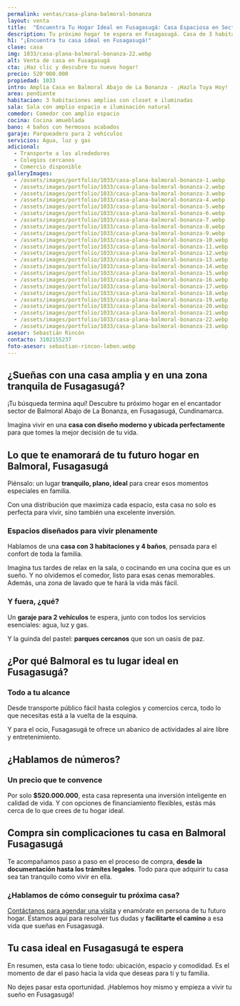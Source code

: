 ```yaml
---
permalink: ventas/casa-plana-balmoral-bonanza
layout: venta
title:  "Encuentra Tu Hogar Ideal en Fusagasugá: Casa Espaciosa en Sector Tranquilo"
description: Tu próximo hogar te espera en Fusagasugá. Casa de 3 habitaciones disponible ahora. ¡No esperes más para vivir la vida que deseas!.
h1: "¡Encuentra tu casa ideal en Fusagasugá!"
clase: casa
img: 1033/casa-plana-balmoral-bonanza-22.webp
alt: Venta de casa en Fusagasugá
cta: ¡Haz clic y descubre tu nuevo hogar!
precio: 520'000.000
propiedad: 1033
intro: Amplia Casa en Balmoral Abajo de La Bonanza - ¡Hazla Tuya Hoy!
area: pendiente
habitacion: 3 habitaciones amplias con closet e iluminadas
sala: Sala con amplio espacio e iluminación natural
comedor: Comedor con amplio espacio
cocina: Cocina amueblada
bano: 4 baños con hermosos acabados
garaje: Parqueadero para 2 vehículos
servicios: Agua, luz y gas
adicional:
  - Transporte a los alrededores
  - Colegios cercanos
  - Comercio disponible
galleryImages:
  - /assets/images/portfolio/1033/casa-plana-balmoral-bonanza-1.webp
  - /assets/images/portfolio/1033/casa-plana-balmoral-bonanza-2.webp
  - /assets/images/portfolio/1033/casa-plana-balmoral-bonanza-3.webp
  - /assets/images/portfolio/1033/casa-plana-balmoral-bonanza-4.webp
  - /assets/images/portfolio/1033/casa-plana-balmoral-bonanza-5.webp
  - /assets/images/portfolio/1033/casa-plana-balmoral-bonanza-6.webp
  - /assets/images/portfolio/1033/casa-plana-balmoral-bonanza-7.webp
  - /assets/images/portfolio/1033/casa-plana-balmoral-bonanza-8.webp
  - /assets/images/portfolio/1033/casa-plana-balmoral-bonanza-9.webp
  - /assets/images/portfolio/1033/casa-plana-balmoral-bonanza-10.webp
  - /assets/images/portfolio/1033/casa-plana-balmoral-bonanza-11.webp
  - /assets/images/portfolio/1033/casa-plana-balmoral-bonanza-12.webp
  - /assets/images/portfolio/1033/casa-plana-balmoral-bonanza-13.webp
  - /assets/images/portfolio/1033/casa-plana-balmoral-bonanza-14.webp
  - /assets/images/portfolio/1033/casa-plana-balmoral-bonanza-15.webp
  - /assets/images/portfolio/1033/casa-plana-balmoral-bonanza-16.webp
  - /assets/images/portfolio/1033/casa-plana-balmoral-bonanza-17.webp
  - /assets/images/portfolio/1033/casa-plana-balmoral-bonanza-18.webp
  - /assets/images/portfolio/1033/casa-plana-balmoral-bonanza-19.webp
  - /assets/images/portfolio/1033/casa-plana-balmoral-bonanza-20.webp
  - /assets/images/portfolio/1033/casa-plana-balmoral-bonanza-21.webp
  - /assets/images/portfolio/1033/casa-plana-balmoral-bonanza-22.webp
  - /assets/images/portfolio/1033/casa-plana-balmoral-bonanza-23.webp
asesor: Sebastián Rincón
contacto: 3102155237
foto-asesor: sebastian-rincon-leben.webp
---
```

## ¿Sueñas con una casa amplia y en una zona tranquila de Fusagasugá?

¡Tu búsqueda termina aquí! Descubre tu próximo hogar en el encantador sector de Balmoral Abajo de La Bonanza, en Fusagasugá, Cundinamarca.

Imagina vivir en una **casa con diseño moderno y ubicada perfectamente** para que tomes la mejor decisión de tu vida.

## Lo que te enamorará de tu futuro hogar en Balmoral, Fusagasugá

Piénsalo: un lugar **tranquilo, plano, ideal** para crear esos momentos especiales en familia.

Con una distribución que maximiza cada espacio, esta casa no solo es perfecta para vivir, sino también una excelente inversión.

### Espacios diseñados para vivir plenamente

Hablamos de una **casa con 3 habitaciones y 4 baños**, pensada para el confort de toda la familia.

Imagina tus tardes de relax en la sala, o cocinando en una cocina que es un sueño. Y no olvidemos el comedor, listo para esas cenas memorables. Además, una zona de lavado que te hará la vida más fácil.

### Y fuera, ¿qué?

Un **garaje para 2 vehículos** te espera, junto con todos los servicios esenciales: agua, luz y gas.

Y la guinda del pastel: **parques cercanos** que son un oasis de paz.

## ¿Por qué Balmoral es tu lugar ideal en Fusagasugá?

### Todo a tu alcance

Desde transporte público fácil hasta colegios y comercios cerca, todo lo que necesitas está a la vuelta de la esquina.

Y para el ocio, Fusagasugá te ofrece un abanico de actividades al aire libre y entretenimiento.

## ¿Hablamos de números?

### Un precio que te convence

Por solo **$520.000.000**, esta casa representa una inversión inteligente en calidad de vida. Y con opciones de financiamiento flexibles, estás más cerca de lo que crees de tu hogar ideal.

## Compra sin complicaciones tu casa en Balmoral Fusagasugá

Te acompañamos paso a paso en el proceso de compra, **desde la documentación hasta los trámites legales**. Todo para que adquirir tu casa sea tan tranquilo como vivir en ella.

### ¿Hablamos de cómo conseguir tu próxima casa?

[Contáctanos para agendar una visita](#asesor) y enamórate en persona de tu futuro hogar. Estamos aquí para resolver tus dudas y **facilitarte el camino** a esa vida que sueñas en Fusagasugá.

## Tu casa ideal en Fusagasugá te espera

En resumen, esta casa lo tiene todo: ubicación, espacio y comodidad. Es el momento de dar el paso hacia la vida que deseas para ti y tu familia.

No dejes pasar esta oportunidad. ¡Hablemos hoy mismo y empieza a vivir tu sueño en Fusagasugá!

